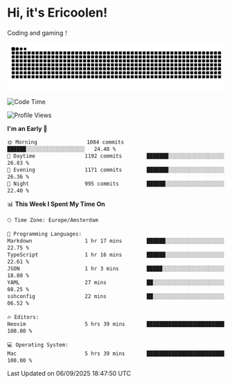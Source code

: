 # Hi, it's Ericoolen!
Coding and gaming！

<picture>
  <source media="(prefers-color-scheme: dark)" srcset="https://raw.githubusercontent.com/Eric-Song-Nop/Eric-Song-Nop/output/github-contribution-grid-snake-dark.svg">
  <source media="(prefers-color-scheme: light)" srcset="https://raw.githubusercontent.com/Eric-Song-Nop/Eric-Song-Nop/output/github-contribution-grid-snake.svg">
  <img alt="github contribution grid snake animation" src="https://raw.githubusercontent.com/Eric-Song-Nop/Eric-Song-Nop/output/github-contribution-grid-snake.svg">
</picture>

<!--START_SECTION:waka-->
![Code Time](http://img.shields.io/badge/Code%20Time-1%2C889%20hrs%2028%20mins-blue)

![Profile Views](http://img.shields.io/badge/Profile%20Views-0-blue)

**I'm an Early 🐤** 

```text
🌞 Morning                1084 commits        ██████░░░░░░░░░░░░░░░░░░░   24.40 % 
🌆 Daytime                1192 commits        ███████░░░░░░░░░░░░░░░░░░   26.83 % 
🌃 Evening                1171 commits        ███████░░░░░░░░░░░░░░░░░░   26.36 % 
🌙 Night                  995 commits         ██████░░░░░░░░░░░░░░░░░░░   22.40 % 
```


📊 **This Week I Spent My Time On** 

```text
🕑︎ Time Zone: Europe/Amsterdam

💬 Programming Languages: 
Markdown                 1 hr 17 mins        ██████░░░░░░░░░░░░░░░░░░░   22.75 % 
TypeScript               1 hr 16 mins        ██████░░░░░░░░░░░░░░░░░░░   22.61 % 
JSON                     1 hr 3 mins         █████░░░░░░░░░░░░░░░░░░░░   18.80 % 
YAML                     27 mins             ██░░░░░░░░░░░░░░░░░░░░░░░   08.25 % 
sshconfig                22 mins             ██░░░░░░░░░░░░░░░░░░░░░░░   06.52 % 

🔥 Editors: 
Neovim                   5 hrs 39 mins       █████████████████████████   100.00 % 

💻 Operating System: 
Mac                      5 hrs 39 mins       █████████████████████████   100.00 % 
```


 Last Updated on 06/09/2025 18:47:50 UTC
<!--END_SECTION:waka-->
